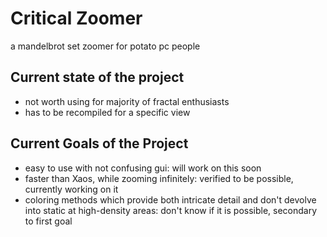 # Critical Zoomer
a mandelbrot set zoomer for potato pc people

## Current state of the project
- not worth using for majority of fractal enthusiasts
- has to be recompiled for a specific view

## Current Goals of the Project
- easy to use with not confusing gui:
will work on this soon
- faster than Xaos, while zooming infinitely:
verified to be possible, currently working on it
- coloring methods which provide both intricate detail and don't devolve into static at high-density areas:
don't know if it is possible, secondary to first goal 
